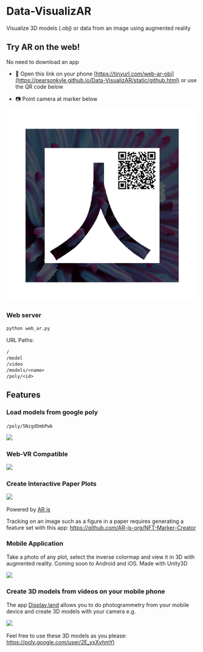 # Data-VisualizAR
Visualize 3D models (.obj) or data from an image using augmented reality

## Try AR on the web!
No need to download an app

- :iphone: Open this link on your phone [https://tinyurl.com/web-ar-obj](https://pearsonkyle.github.io/Data-VisualizAR/static/github.html) or use the QR code below

- :camera: Point camera at marker below 

![](static/patterns/pattern-kanji_qr.png)

### Web server
```python 
python web_ar.py
``` 

URL Paths: 
```
/
/model
/video
/models/<name>
/poly/<id>
```

## Features

### Load models from google poly
`/poly/5NzgdDmbPwb`

![](static/videos/hirise_ar.gif)

### Web-VR Compatible

![](static/videos/sph_web_vr.gif)

### Create Interactive Paper Plots
![](static/videos/mars_dune.gif)

Powered by [AR.js](https://github.com/jeromeetienne/AR.js)

Tracking on an image such as a figure in a paper requires generating a feature set with this app: https://github.com/AR-js-org/NFT-Marker-Creator


### Mobile Application 

Take a photo of any plot, select the inverse colormap and view it in 3D with augmented reality. Coming soon to Android and iOS. Made with Unity3D

![](static/videos/android_preview.gif)

### Create 3D models from videos on your mobile phone
The app [Display.land](https://display.land/) allows you to do photogrammetry from your mobile device and create 3D models with your camera e.g.

![](static/videos/wildcat_family.gif)

Feel free to use these 3D models as you please: https://poly.google.com/user/2E_yxXvhmYl
